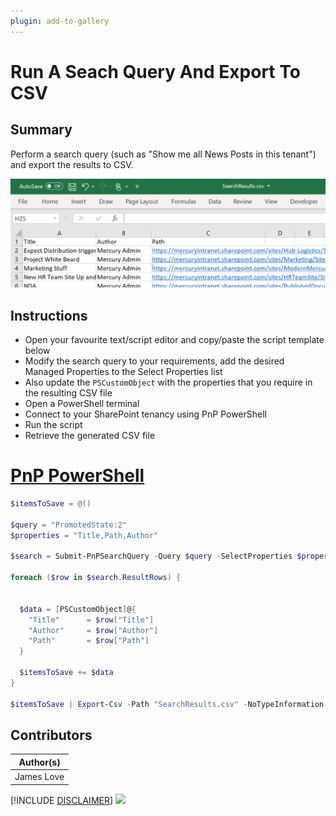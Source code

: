 ```yaml
---
plugin: add-to-gallery
---
```


# Run A Seach Query And Export To CSV

## Summary

Perform a search query (such as "Show me all News Posts in this tenant") and export the results to CSV.

![Example Screenshot](assets/example.png)

## Instructions

- Open your favourite text/script editor and copy/paste the script template below 
- Modify the search query to your requirements, add the desired Managed Properties to the Select Properties list
- Also update the `PSCustomObject` with the properties that you require in the resulting CSV file
- Open a PowerShell terminal
- Connect to your SharePoint tenancy using PnP PowerShell
- Run the script
- Retrieve the generated CSV file

# [PnP PowerShell](#tab/pnpps)

``` powershell
$itemsToSave = @()

$query = "PromotedState:2"
$properties = "Title,Path,Author"

$search = Submit-PnPSearchQuery -Query $query -SelectProperties $properties -All

foreach ($row in $search.ResultRows) {


  $data = [PSCustomObject]@{
    "Title"      = $row["Title"]
    "Author"     = $row["Author"]
    "Path"       = $row["Path"]
  }

  $itemsToSave += $data
}

$itemsToSave | Export-Csv -Path "SearchResults.csv" -NoTypeInformation
```

## Contributors

| Author(s) |
|-----------|
| James Love |

[!INCLUDE [DISCLAIMER](../../docfx/includes/DISCLAIMER.md)]
<img src="https://telemetry.sharepointpnp.com/script-samples/scripts/export-search-to-csv" aria-hidden="true" />